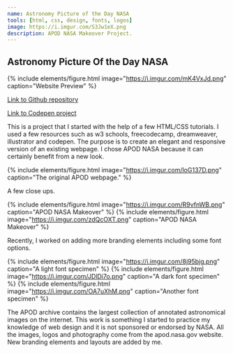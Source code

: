 ```yaml
---
name: Astronomy Picture of the Day NASA
tools: [html, css, design, fonts, logos]
image: https://i.imgur.com/S3Jw1eX.png
description: APOD NASA Makeover Project.
---
```


## Astronomy Picture Of the Day NASA

{% include elements/figure.html image="https://i.imgur.com/mK4VxJd.png" caption="Website Preview" %}


[Link to Github repository](https://github.com/lmldvd/APOD-NASA-Makeover)

[Link to Codepen project](https://codepen.io/lmldvd/project/editor/ZQgnbW)

This is a project that I started with the help of a few HTML/CSS tutorials. I used a few resources such as w3 schools, freecodecamp, dreamweaver, illustrator and codepen. The purpose is to create an elegant and responsive version of an existing webpage. I chose APOD NASA because it can certainly benefit from a new look.


{% include elements/figure.html image="https://i.imgur.com/loG137D.png" caption="The original APOD webpage." %}

A few close ups.

{% include elements/figure.html image="https://i.imgur.com/R9vfnWB.png" caption="APOD NASA Makeover" %}
{% include elements/figure.html image="https://i.imgur.com/zdQcOXT.png" caption="APOD NASA Makeover" %}

Recently, I worked on adding more branding elements including some font options.

{% include elements/figure.html image="https://i.imgur.com/8j95bjg.png" caption="A light font specimen" %}
{% include elements/figure.html image="https://i.imgur.com/JDlDi7o.png" caption="A dark font specimen" %}
{% include elements/figure.html image="https://i.imgur.com/OA7uXhM.png" caption="Another font specimen" %}

The APOD archive contains the largest collection of annotated astronomical images on the internet. This work is something I started to practice my knowledge of web design and it is not sponsored or endorsed by NASA. All the images, logos and photography come from the apod.nasa.gov website. New branding elements and layouts are added by me.
